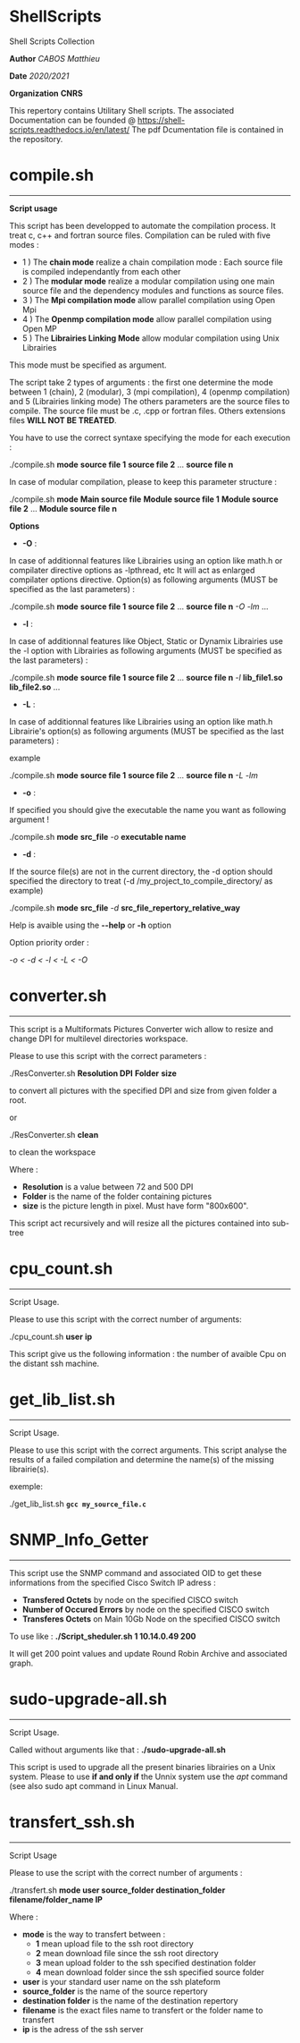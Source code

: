 # ShellScripts
Shell Scripts Collection

**Author** *CABOS Matthieu*

**Date**  *2020/2021*

**Organization** **CNRS**

This repertory contains Utilitary Shell scripts.
The associated Documentation can be founded @ https://shell-scripts.readthedocs.io/en/latest/
The pdf Dcumentation file is contained in the repository.

# compile.sh
------------

**Script usage**

This script has been developped to automate the compilation process.
It treat c, c++ and fortran source files. Compilation can be ruled with five modes :

* 1 ) The **chain mode** realize a chain compilation mode : Each source file is 
compiled independantly from each other
* 2 ) The **modular mode** realize a modular compilation using one main source file 
and the dependency modules and functions as source files.
* 3 ) The **Mpi compilation mode** allow parallel compilation using Open Mpi
* 4 ) The **Openmp compilation mode** allow parallel compilation using Open MP
* 5 ) The **Librairies Linking Mode** allow modular compilation using Unix Librairies

This mode must be specified as argument.

The script take 2 types of arguments : the first one determine the mode between 
1 (chain),  2 (modular), 3 (mpi compilation), 4 (openmp compilation) and 5 (Librairies linking mode)
The others parameters are the source files to compile.
The source file must be .c, .cpp or fortran files. 
Others extensions files **WILL NOT BE TREATED**.

You have to use the correct syntaxe specifying the mode for each execution :

./compile.sh **mode** **source file 1** **source file 2** ... **source file n**

In case of modular compilation, please to keep this parameter structure :

./compile.sh **mode** **Main source file** **Module source file 1** **Module source file 2** ... **Module source file n**

**Options**

* **-O** : 

In case of additionnal features like Librairies using an option like math.h or compilater directive
options as -lpthread, etc
It will act as enlarged compilater options directive.
Option(s) as following arguments (MUST be specified as the last parameters) :

./compile.sh **mode** **source file 1** **source file 2** ... **source file n** *-O* *-lm* ...
	
* **-l** :

In case of additionnal features like Object, Static or Dynamix Librairies use the -l option with
Librairies as following arguments (MUST be specified as the last parameters) :

./compile.sh **mode** **source file 1** **source file 2** ... **source file n** *-l* **lib_file1.so** **lib_file2.so** ... 

* **-L** : 

In case of additionnal features like Librairies using an option like math.h
Librairie's option(s) as following arguments (MUST be specified as the last parameters) :

example

./compile.sh **mode** **source file 1** **source file 2** ... **source file n** *-L* *-lm*

* **-o** : 

If specified you should give the executable the name you want as following argument !

./compile.sh **mode** **src_file** *-o* **executable name**

* **-d** :

If the source file(s) are not in the current directory, the -d option should specified the directory to 
treat (-d /my_project_to_compile_directory/ as example)

./compile.sh **mode** **src_file** *-d* **src_file_repertory_relative_way**
	
 Help is avaible using the **--help** or **-h** option
 
 Option priority order :
  
 *-o < -d < -l < -L < -O*
	
	
# converter.sh
--------------
This script is a Multiformats Pictures Converter wich allow to resize and change DPI for multilevel directories workspace.
	
Please to use this script with the correct parameters :

./ResConverter.sh  **Resolution DPI**  **Folder**  **size**

to convert all pictures with the specified DPI and size from given folder a root.

or 

./ResConverter.sh **clean**

to clean the workspace

Where :
* **Resolution** is a value between 72 and 500 DPI
* **Folder** is the name of the folder containing pictures
* **size** is the picture length in pixel. Must have form "800x600".

This script act recursively and will resize all the pictures contained into sub-tree	


# cpu_count.sh
--------------

Script Usage.

Please to use this script with the correct number of arguments:

./cpu_count.sh **user** **ip**

This script give us the following information : the number of avaible Cpu on the distant ssh machine.

# get_lib_list.sh
-----------------

Script Usage.


Please to use this script with the correct arguments.
This script analyse the results of a failed compilation and determine the name(s) of the missing librairie(s).

exemple:

./get_lib_list.sh **`gcc my_source_file.c`**

# SNMP_Info_Getter
------------------
This script use the SNMP command and associated OID to get these informations from the specified Cisco Switch IP adress :

* **Transfered Octets** by node on the specified CISCO switch
* **Number of Occured Errors** by node on the specified CISCO switch
* **Transferes Octets** on Main 10Gb Node on the specified CISCO switch

To use like : **./Script_sheduler.sh 1 10.14.0.49 200**

It will get 200 point values and update Round Robin Archive and associated graph.



# sudo-upgrade-all.sh
---------------------

Script Usage.

Called without arguments like that : **./sudo-upgrade-all.sh**

This script is used to upgrade all the present binaries librairies on a Unix system.
Please to use **if and only if** the Unnix system use the *apt* command (see also sudo apt command in Linux Manual.

 # transfert_ssh.sh
 ------------------
 
 Script Usage
 
 Please to use the script with the correct number of arguments :
 
./transfert.sh **mode user source_folder destination_folder filename/folder_name IP**

Where :
* **mode** is the way to transfert between :
	* **1** mean upload file to the ssh root directory
	* **2** mean download file since the ssh root directory
	* **3** mean upload folder to the ssh specified destination folder
	* **4** mean download folder since the ssh specified source folder
* **user** is your standard user name on the ssh plateform
* **source_folder** is the name of the source repertory
* **destination folder** is the name of the destination repertory
* **filename** is the exact files name to transfert or the folder name to transfert
* **ip** is the adress of the ssh server
